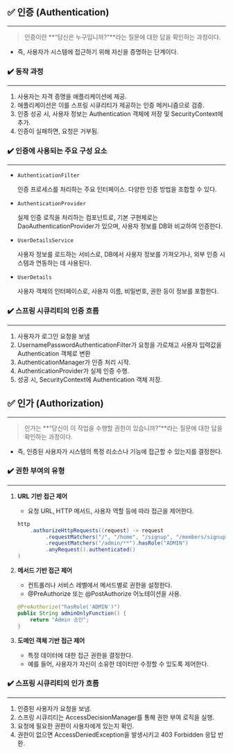 ## ✅ 인증 (Authentication)

---

> 인증이란 **“당신은 누구입니까?”**라는 질문에 대한 답을 확인하는 과정이다.
>
- 즉, 사용자가 시스템에 접근하기 위해 자신을 증명하는 단계이다.

### ✔️ 동작 과정

---

1. 사용자는 자격 증명을 애플리케이션에 제공.
2. 애플리케이션은 이를 스프링 시큐리티가 제공하는 인증 메커니즘으로 검증.
3. 인증 성공 시, 사용자 정보는 Authentication 객체에 저장 및 SecurityContext에 추가.
4. 인증이 실패하면, 요청은 거부됨.

### ✔️ 인증에 사용되는 주요 구성 요소

---

- `AuthenticationFilter`

  인증 프로세스를 처리하는 주요 인터페이스. 다양한 인증 방법을 조합할 수 있다.

- `AuthenticationProvider`

  실제 인증 로직을 처리하는 컴포넌트로, 기본 구현체로는 DaoAuthenticationProvider가 있으며, 사용자 정보를 DB와 비교하여 인증한다.

- `UserDetailsService`

  사용자 정보를 로드하는 서비스로, DB에서 사용자 정보를 가져오거나, 외부 인증 시스템과 연동하는 데 사용된다.

- `UserDetails`

  사용자 객체의 인터페이스로, 사용자 이름, 비밀번호, 권한 등이 정보를 포함한다.


### ✔️ 스프링 시큐리티의 인증 흐름

---

1. 사용자가 로그인 요청을 보냄
2. UsernamePasswordAuthenticationFilter가 요청을 가로채고 사용자 입력값을 Authentication 객체로 변환
3. AuthenticationManager가 인증 처리 시작.
4. AuthenticationProvider가 실제 인증 수행.
5. 성공 시, SecurityContext에 Authentication 객체 저장.

## ✅ 인가 (Authorization)

---

> 인가는 **“당신이 이 작업을 수행할 권한이 있습니까?”**라는 질문에 대한 답을 확인하는 과정이다.
>
- 즉, 인증된 사용자가 시스템의 특정 리소스나 기능에 접근할 수 있는지를 결정한다.

### ✔️ 권한 부여의 유형

---

1. **URL 기반 접근 제어**
    - 요청 URL, HTTP 메서드, 사용자 역할 등에 따라 접근을 제어한다.

    ```java
    http
        .authorizeHttpRequests((request) -> request
             .requestMatchers("/", "/home", "/signup", "/members/signup", "/css/**").permitAll()
             .requestMatchers("/admin/**").hasRole("ADMIN")
             .anyRequest().authenticated()
    )
    ```

2. **메서드 기반 접근 제어**
    - 컨트롤러나 서비스 레벨에서 메서드별로 권한을 설정한다.
    - @PreAuthorize 또는 @PostAuthorize 어노테이션을 사용.

    ```java
    @PreAuthorize("hasRole('ADMIN')")
    public String adminOnlyFunction() {
        return "Admin 승인";
    }
    ```

3. **도메인 객체 기반 접근 제어**
    - 특정 데이터에 대한 접근 권한을 결정한다.
    - 예를 들어, 사용자가 자신이 소유한 데이터만 수정할 수 있도록 제어한다.

### ✔️ 스프링 시큐리티의 인가 흐름

---

1. 인증된 사용자가 요청을 보냄.
2. 스프링 시큐리티는 AccessDecisionManager를 통해 권한 부여 로직을 실행.
3. 요청에 필요한 권한이 사용자에게 있는지 확인.
4. 권한이 없으면 AccessDeniedException을 발생시키고 403 Forbidden 응답 반환.